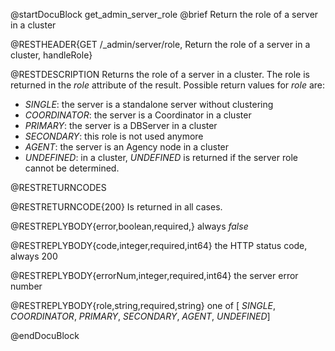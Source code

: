 
@startDocuBlock get_admin_server_role
@brief Return the role of a server in a cluster

@RESTHEADER{GET /_admin/server/role, Return the role of a server in a cluster, handleRole}

@RESTDESCRIPTION
Returns the role of a server in a cluster.
The role is returned in the *role* attribute of the result.
Possible return values for *role* are:
- *SINGLE*: the server is a standalone server without clustering
- *COORDINATOR*: the server is a Coordinator in a cluster
- *PRIMARY*: the server is a DBServer in a cluster
- *SECONDARY*: this role is not used anymore
- *AGENT*: the server is an Agency node in a cluster
- *UNDEFINED*: in a cluster, *UNDEFINED* is returned if the server role cannot be
   determined.

@RESTRETURNCODES

@RESTRETURNCODE{200}
Is returned in all cases.

@RESTREPLYBODY{error,boolean,required,}
always *false*

@RESTREPLYBODY{code,integer,required,int64}
the HTTP status code, always 200

@RESTREPLYBODY{errorNum,integer,required,int64}
the server error number

@RESTREPLYBODY{role,string,required,string}
one of [ *SINGLE*, *COORDINATOR*, *PRIMARY*, *SECONDARY*, *AGENT*, *UNDEFINED*]

@endDocuBlock

